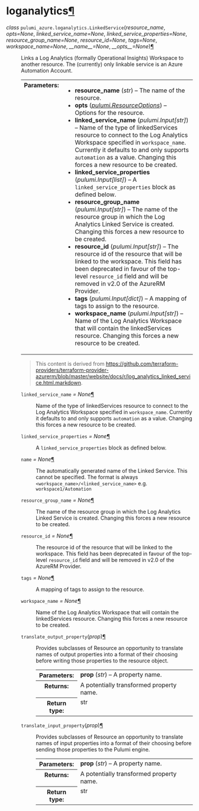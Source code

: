 ---
---

<div class="section" id="module-pulumi_azure.loganalytics">
<span id="loganalytics"></span><h1>loganalytics<a class="headerlink" href="#module-pulumi_azure.loganalytics" title="Permalink to this headline">¶</a></h1>
<dl class="class">
<dt id="pulumi_azure.loganalytics.LinkedService">
<em class="property">class </em><code class="descclassname">pulumi_azure.loganalytics.</code><code class="descname">LinkedService</code><span class="sig-paren">(</span><em>resource_name</em>, <em>opts=None</em>, <em>linked_service_name=None</em>, <em>linked_service_properties=None</em>, <em>resource_group_name=None</em>, <em>resource_id=None</em>, <em>tags=None</em>, <em>workspace_name=None</em>, <em>__name__=None</em>, <em>__opts__=None</em><span class="sig-paren">)</span><a class="headerlink" href="#pulumi_azure.loganalytics.LinkedService" title="Permalink to this definition">¶</a></dt>
<dd><p>Links a Log Analytics (formally Operational Insights) Workspace to another resource. The (currently) only linkable service is an Azure Automation Account.</p>
<table class="docutils field-list" frame="void" rules="none">
<col class="field-name" />
<col class="field-body" />
<tbody valign="top">
<tr class="field-odd field"><th class="field-name">Parameters:</th><td class="field-body"><ul class="first last simple">
<li><strong>resource_name</strong> (<em>str</em>) – The name of the resource.</li>
<li><strong>opts</strong> (<a class="reference internal" href="../../pulumi/#pulumi.ResourceOptions" title="pulumi.ResourceOptions"><em>pulumi.ResourceOptions</em></a>) – Options for the resource.</li>
<li><strong>linked_service_name</strong> (<em>pulumi.Input</em><em>[</em><em>str</em><em>]</em>) – Name of the type of linkedServices resource to connect to the Log Analytics Workspace specified in <code class="docutils literal notranslate"><span class="pre">workspace_name</span></code>. Currently it defaults to and only supports <code class="docutils literal notranslate"><span class="pre">automation</span></code> as a value. Changing this forces a new resource to be created.</li>
<li><strong>linked_service_properties</strong> (<em>pulumi.Input</em><em>[</em><em>list</em><em>]</em>) – A <code class="docutils literal notranslate"><span class="pre">linked_service_properties</span></code> block as defined below.</li>
<li><strong>resource_group_name</strong> (<em>pulumi.Input</em><em>[</em><em>str</em><em>]</em>) – The name of the resource group in which the Log Analytics Linked Service is created. Changing this forces a new resource to be created.</li>
<li><strong>resource_id</strong> (<em>pulumi.Input</em><em>[</em><em>str</em><em>]</em>) – The resource id of the resource that will be linked to the workspace. This field has been deprecated in favour of the top-level <code class="docutils literal notranslate"><span class="pre">resource_id</span></code> field and will be removed in v2.0 of the AzureRM Provider.</li>
<li><strong>tags</strong> (<em>pulumi.Input</em><em>[</em><em>dict</em><em>]</em>) – A mapping of tags to assign to the resource.</li>
<li><strong>workspace_name</strong> (<em>pulumi.Input</em><em>[</em><em>str</em><em>]</em>) – Name of the Log Analytics Workspace that will contain the linkedServices resource. Changing this forces a new resource to be created.</li>
</ul>
</td>
</tr>
</tbody>
</table>
<blockquote>
<div>This content is derived from <a class="reference external" href="https://github.com/terraform-providers/terraform-provider-azurerm/blob/master/website/docs/r/log_analytics_linked_service.html.markdown">https://github.com/terraform-providers/terraform-provider-azurerm/blob/master/website/docs/r/log_analytics_linked_service.html.markdown</a>.</div></blockquote>
<dl class="attribute">
<dt id="pulumi_azure.loganalytics.LinkedService.linked_service_name">
<code class="descname">linked_service_name</code><em class="property"> = None</em><a class="headerlink" href="#pulumi_azure.loganalytics.LinkedService.linked_service_name" title="Permalink to this definition">¶</a></dt>
<dd><p>Name of the type of linkedServices resource to connect to the Log Analytics Workspace specified in <code class="docutils literal notranslate"><span class="pre">workspace_name</span></code>. Currently it defaults to and only supports <code class="docutils literal notranslate"><span class="pre">automation</span></code> as a value. Changing this forces a new resource to be created.</p>
</dd></dl>

<dl class="attribute">
<dt id="pulumi_azure.loganalytics.LinkedService.linked_service_properties">
<code class="descname">linked_service_properties</code><em class="property"> = None</em><a class="headerlink" href="#pulumi_azure.loganalytics.LinkedService.linked_service_properties" title="Permalink to this definition">¶</a></dt>
<dd><p>A <code class="docutils literal notranslate"><span class="pre">linked_service_properties</span></code> block as defined below.</p>
</dd></dl>

<dl class="attribute">
<dt id="pulumi_azure.loganalytics.LinkedService.name">
<code class="descname">name</code><em class="property"> = None</em><a class="headerlink" href="#pulumi_azure.loganalytics.LinkedService.name" title="Permalink to this definition">¶</a></dt>
<dd><p>The automatically generated name of the Linked Service. This cannot be specified. The format is always <code class="docutils literal notranslate"><span class="pre">&lt;workspace_name&gt;/&lt;linked_service_name&gt;</span></code> e.g. <code class="docutils literal notranslate"><span class="pre">workspace1/Automation</span></code></p>
</dd></dl>

<dl class="attribute">
<dt id="pulumi_azure.loganalytics.LinkedService.resource_group_name">
<code class="descname">resource_group_name</code><em class="property"> = None</em><a class="headerlink" href="#pulumi_azure.loganalytics.LinkedService.resource_group_name" title="Permalink to this definition">¶</a></dt>
<dd><p>The name of the resource group in which the Log Analytics Linked Service is created. Changing this forces a new resource to be created.</p>
</dd></dl>

<dl class="attribute">
<dt id="pulumi_azure.loganalytics.LinkedService.resource_id">
<code class="descname">resource_id</code><em class="property"> = None</em><a class="headerlink" href="#pulumi_azure.loganalytics.LinkedService.resource_id" title="Permalink to this definition">¶</a></dt>
<dd><p>The resource id of the resource that will be linked to the workspace. This field has been deprecated in favour of the top-level <code class="docutils literal notranslate"><span class="pre">resource_id</span></code> field and will be removed in v2.0 of the AzureRM Provider.</p>
</dd></dl>

<dl class="attribute">
<dt id="pulumi_azure.loganalytics.LinkedService.tags">
<code class="descname">tags</code><em class="property"> = None</em><a class="headerlink" href="#pulumi_azure.loganalytics.LinkedService.tags" title="Permalink to this definition">¶</a></dt>
<dd><p>A mapping of tags to assign to the resource.</p>
</dd></dl>

<dl class="attribute">
<dt id="pulumi_azure.loganalytics.LinkedService.workspace_name">
<code class="descname">workspace_name</code><em class="property"> = None</em><a class="headerlink" href="#pulumi_azure.loganalytics.LinkedService.workspace_name" title="Permalink to this definition">¶</a></dt>
<dd><p>Name of the Log Analytics Workspace that will contain the linkedServices resource. Changing this forces a new resource to be created.</p>
</dd></dl>

<dl class="method">
<dt id="pulumi_azure.loganalytics.LinkedService.translate_output_property">
<code class="descname">translate_output_property</code><span class="sig-paren">(</span><em>prop</em><span class="sig-paren">)</span><a class="headerlink" href="#pulumi_azure.loganalytics.LinkedService.translate_output_property" title="Permalink to this definition">¶</a></dt>
<dd><p>Provides subclasses of Resource an opportunity to translate names of output properties
into a format of their choosing before writing those properties to the resource object.</p>
<table class="docutils field-list" frame="void" rules="none">
<col class="field-name" />
<col class="field-body" />
<tbody valign="top">
<tr class="field-odd field"><th class="field-name">Parameters:</th><td class="field-body"><strong>prop</strong> (<em>str</em>) – A property name.</td>
</tr>
<tr class="field-even field"><th class="field-name">Returns:</th><td class="field-body">A potentially transformed property name.</td>
</tr>
<tr class="field-odd field"><th class="field-name">Return type:</th><td class="field-body">str</td>
</tr>
</tbody>
</table>
</dd></dl>

<dl class="method">
<dt id="pulumi_azure.loganalytics.LinkedService.translate_input_property">
<code class="descname">translate_input_property</code><span class="sig-paren">(</span><em>prop</em><span class="sig-paren">)</span><a class="headerlink" href="#pulumi_azure.loganalytics.LinkedService.translate_input_property" title="Permalink to this definition">¶</a></dt>
<dd><p>Provides subclasses of Resource an opportunity to translate names of input properties into
a format of their choosing before sending those properties to the Pulumi engine.</p>
<table class="docutils field-list" frame="void" rules="none">
<col class="field-name" />
<col class="field-body" />
<tbody valign="top">
<tr class="field-odd field"><th class="field-name">Parameters:</th><td class="field-body"><strong>prop</strong> (<em>str</em>) – A property name.</td>
</tr>
<tr class="field-even field"><th class="field-name">Returns:</th><td class="field-body">A potentially transformed property name.</td>
</tr>
<tr class="field-odd field"><th class="field-name">Return type:</th><td class="field-body">str</td>
</tr>
</tbody>
</table>
</dd></dl>

</dd></dl>

</div>
